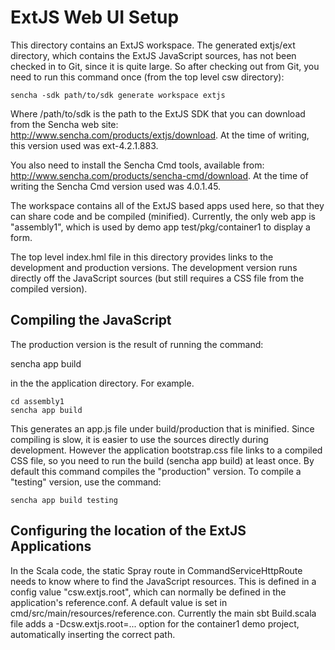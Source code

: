 ExtJS Web UI Setup
==================

This directory contains an ExtJS workspace.  The generated extjs/ext
directory, which contains the ExtJS JavaScript sources, has not been
checked in to Git, since it is quite large.  So after checking out
from Git, you need to run this command once (from the top level csw
directory):

    sencha -sdk path/to/sdk generate workspace extjs

Where /path/to/sdk is the path to the ExtJS SDK that you can download
from the Sencha web site: http://www.sencha.com/products/extjs/download.
At the time of writing, this version used was ext-4.2.1.883.

You also need to install the Sencha Cmd tools, available from:
http://www.sencha.com/products/sencha-cmd/download.
At the time of writing the Sencha Cmd version used was 4.0.1.45.

The workspace contains all of the ExtJS based apps used here, so that
they can share code and be compiled (minified). Currently, the only
web app is "assembly1", which is used by demo app test/pkg/container1
to display a form.

The top level index.hml file in this directory provides links to the
development and production versions.  The development version runs
directly off the JavaScript sources (but still requires a CSS file
from the compiled version).

Compiling the JavaScript
------------------------

The production version is the result of running the command:

   sencha app build

in the the application directory. For example.

    cd assembly1
    sencha app build

This generates an app.js file under build/production that is minified.
Since compiling is slow, it is easier to use the sources directly
during development.  However the application bootstrap.css file links
to a compiled CSS file, so you need to run the build (sencha app
build) at least once. By default this command compiles the
"production" version.  To compile a "testing" version, use the
command:

    sencha app build testing


Configuring the location of the ExtJS Applications
--------------------------------------------------

In the Scala code, the static Spray route in CommandServiceHttpRoute
needs to know where to find the JavaScript resources. This is defined
in a config value "csw.extjs.root", which can normally be defined in
the application's reference.conf. A default value is set in
cmd/src/main/resources/reference.con.  Currently the main sbt
Build.scala file adds a -Dcsw.extjs.root=... option for the container1
demo project, automatically inserting the correct path.
